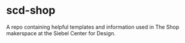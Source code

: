 # scd-shop
A repo containing helpful templates and information used in The Shop makerspace at the Siebel Center for Design.

